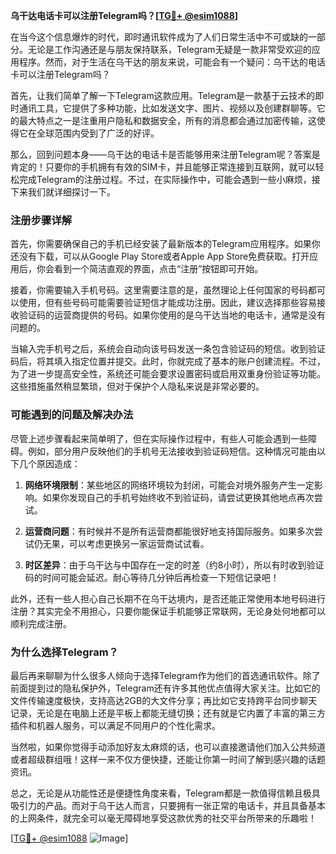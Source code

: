 **乌干达电话卡可以注册Telegram吗？[[TG💪+ @esim1088](https://t.me/s/esim1088)]**

在当今这个信息爆炸的时代，即时通讯软件成为了人们日常生活中不可或缺的一部分。无论是工作沟通还是与朋友保持联系，Telegram无疑是一款非常受欢迎的应用程序。然而，对于生活在乌干达的朋友来说，可能会有一个疑问：乌干达的电话卡可以注册Telegram吗？

首先，让我们简单了解一下Telegram这款应用。Telegram是一款基于云技术的即时通讯工具，它提供了多种功能，比如发送文字、图片、视频以及创建群聊等。它的最大特点之一是注重用户隐私和数据安全，所有的消息都会通过加密传输，这使得它在全球范围内受到了广泛的好评。

那么，回到问题本身——乌干达的电话卡是否能够用来注册Telegram呢？答案是肯定的！只要你的手机拥有有效的SIM卡，并且能够正常连接到互联网，就可以轻松完成Telegram的注册过程。不过，在实际操作中，可能会遇到一些小麻烦，接下来我们就详细探讨一下。

### 注册步骤详解

首先，你需要确保自己的手机已经安装了最新版本的Telegram应用程序。如果你还没有下载，可以从Google Play Store或者Apple App Store免费获取。打开应用后，你会看到一个简洁直观的界面，点击“注册”按钮即可开始。

接着，你需要输入手机号码。这里需要注意的是，虽然理论上任何国家的号码都可以使用，但有些号码可能需要验证短信才能成功注册。因此，建议选择那些容易接收验证码的运营商提供的号码。如果你使用的是乌干达当地的电话卡，通常是没有问题的。

当输入完手机号之后，系统会自动向该号码发送一条包含验证码的短信。收到验证码后，将其填入指定位置并提交。此时，你就完成了基本的账户创建流程。不过，为了进一步提高安全性，系统还可能会要求设置密码或启用双重身份验证等功能。这些措施虽然稍显繁琐，但对于保护个人隐私来说是非常必要的。

### 可能遇到的问题及解决办法

尽管上述步骤看起来简单明了，但在实际操作过程中，有些人可能会遇到一些障碍。例如，部分用户反映他们的手机号无法接收到验证码短信。这种情况可能由以下几个原因造成：

1. **网络环境限制**：某些地区的网络环境较为封闭，可能会对境外服务产生一定影响。如果你发现自己的手机号始终收不到验证码，请尝试更换其他地点再次尝试。
   
2. **运营商问题**：有时候并不是所有运营商都能很好地支持国际服务。如果多次尝试仍无果，可以考虑更换另一家运营商试试看。

3. **时区差异**：由于乌干达与中国存在一定的时差（约8小时），所以有时收到验证码的时间可能会延迟。耐心等待几分钟后再检查一下短信记录吧！

此外，还有一些人担心自己长期不在乌干达境内，是否还能正常使用本地号码进行注册？其实完全不用担心，只要你能保证手机能够正常联网，无论身处何地都可以顺利完成注册。

### 为什么选择Telegram？

最后再来聊聊为什么很多人倾向于选择Telegram作为他们的首选通讯软件。除了前面提到过的隐私保护外，Telegram还有许多其他优点值得大家关注。比如它的文件传输速度极快，支持高达2GB的大文件分享；再比如它支持跨平台同步聊天记录，无论是在电脑上还是平板上都能无缝切换；还有就是它内置了丰富的第三方插件和机器人服务，可以满足不同用户的个性化需求。

当然啦，如果你觉得手动添加好友太麻烦的话，也可以直接邀请他们加入公共频道或者超级群组哦！这样一来不仅方便快捷，还能让你第一时间了解到感兴趣的话题资讯。

总之，无论是从功能性还是便捷性角度来看，Telegram都是一款值得信赖且极具吸引力的产品。而对于乌干达人而言，只要拥有一张正常的电话卡，并且具备基本的上网条件，就完全可以毫无障碍地享受这款优秀的社交平台所带来的乐趣啦！

[[TG💪+ @esim1088](https://t.me/s/esim1088) ![Image](https://i.postimg.cc/4NQfJmqS/Snipaste-2025-05-13-00-14-12.png)]